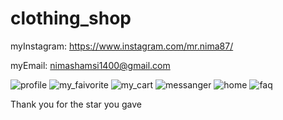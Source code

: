 # clothing_shop

myInstagram: https://www.instagram.com/mr.nima87/

myEmail: nimashamsi1400@gmail.com



![profile](https://github.com/MrNIMA87/ClothingShop/assets/148253251/96738032-ec49-44dc-80b9-fd255af0dd06)
![my_faivorite](https://github.com/MrNIMA87/ClothingShop/assets/148253251/0701120e-efab-437b-98ad-f7bfd6a7ca6b)
![my_cart](https://github.com/MrNIMA87/ClothingShop/assets/148253251/1a9837bb-74cd-4fc0-aae7-a848357c2972)
![messanger](https://github.com/MrNIMA87/ClothingShop/assets/148253251/c816b155-37c2-4313-bf2f-fdfc68a73cd9)
![home](https://github.com/MrNIMA87/ClothingShop/assets/148253251/86dd22bb-e66a-45fe-ba6c-3c246b6305c6)
![faq](https://github.com/MrNIMA87/ClothingShop/assets/148253251/cc9294cc-167f-44e7-94f7-3c9878775c56)

Thank you for the star you gave
